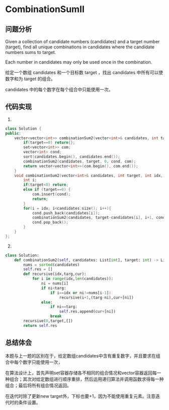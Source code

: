 #  CombinationSumII

## 问题分析

Given a collection of candidate numbers (candidates) and a target number (target), find all unique combinations in candidates where the candidate numbers sums to target.

Each number in candidates may only be used once in the combination.

给定一个数组 candidates 和一个目标数 target ，找出 candidates 中所有可以使数字和为 target 的组合。

candidates 中的每个数字在每个组合中只能使用一次。

## 代码实现

1.
``` C++
class Solution {
public:
    vector<vector<int>> combinationSum2(vector<int>& candidates, int target) {
        if(target==0) return{};
        set<vector<int>> com;
        vector<int> cond;
        sort(candidates.begin(), candidates.end());
        combinationSum2(candidates, target, 0, cond, com);
        return vector<vector<int>>(com.begin(), com.end());
    }
    void combinationSum2(vector<int>& candidates, int target, int idx, vector<int> &cond, set<vector<int>>& com){
        int i;
        if(target<0) return;
        else if (target==0) {
            com.insert(cond);
            return;
        }
        for(i = idx; i<candidates.size(); i++){
            cond.push_back(candidates[i]);
            combinationSum2(candidates, target-candidates[i], i+1, cond, com);
            cond.pop_back();
        }
    }
};
```

2.
```python
class Solution:
    def combinationSum2(self, candidates: List[int], target: int) -> List[List[int]]:
        nums = sorted(candidates)
        self.res = []
        def recursive(idx,targ,cur):
            for i in range(idx,len(candidates)):
                ni = nums[i]
                if ni<targ:
                    if i==idx or ni!=nums[i-1]:
                        recursive(i+1,(targ-ni),cur+[ni])
                else:
                    if ni==targ:
                        self.res.append(cur+[ni])
                    break
        recursive(0,target,[])
        return self.res
```

## 总结体会

本题与上一题的区别在于，给定数组candidates中含有重复数字，并且要求在组合中每个数字只能使用一次，

在算法设计上，首先声明set容器存储各不相同的组合情况和vector容器返回每一种组合；其次对给定数组进行顺序重排，然后运用递归算法并调用函数求得每一种组合；最后将所有组合情况返回。

在迭代时除了更新new target外，下标也要+1，因为不能使用重复元素。注意迭代时的条件设置。
